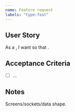 ```yaml
---
name: Feature request
labels: "type:feat"
---
```


## User Story

As a <role>, I want <capability> so that <benefit>.

## Acceptance Criteria

- [ ] ...

## Notes

Screens/sockets/data shape.
